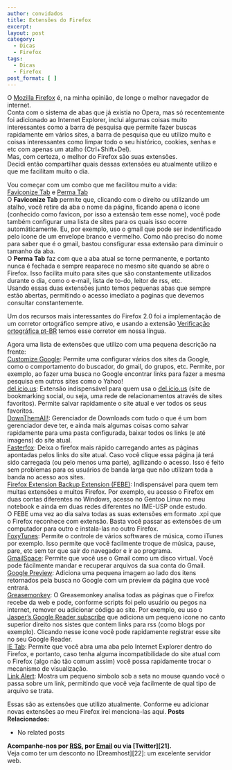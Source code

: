 ```yaml
---
author: convidados
title: Extensões do Firefox
excerpt:
layout: post
category:
  - Dicas
  - Firefox
tags:
  - Dicas
  - Firefox
post_format: [ ]
---
```

O [Mozilla Firefox][1] é, na minha opinião, de longe o melhor navegador de internet.  
Conta com o sistema de abas que já existia no Opera, mas só recentemente foi adicionado ao Internet Explorer, inclui algumas coisas muito interessantes como a barra de pesquisa que permite fazer buscas rapidamente em vários sites, a barra de pesquisa que eu utilizo muito e coisas interessantes como limpar todo o seu histórico, cookies, senhas e etc com apenas um atalho (Ctrl+Shift+Del).  
Mas, com certeza, o melhor do Firefox são suas extensões.  
Decidi então compartilhar quais dessas extensões eu atualmente utilizo e que me facilitam muito o dia.

Vou começar com um combo que me facilitou muito a vida:  
[Faviconize Tab][2] e [Perma Tab][3]  
O **Faviconize Tab** permite que, clicando com o direito ou utilizando um atalho, você retire da aba o nome da página, ficando apena o icone (conhecido como favicon, por isso a extensão tem esse nome), você pode também configurar uma lista de sites para os quais isso ocorre automáticamente. Eu, por exemplo, uso o gmail que pode ser indentificado pelo icone de um envelope branco e vermelho. Como não preciso do nome para saber que é o gmail, bastou consfigurar essa extensão para diminuir o tamanho da aba.  
O **Perma Tab** faz com que a aba atual se torne permanente, e portanto nunca é fechada e sempre reaparece no mesmo site quando se abre o Firefox. Isso facilita muito para sites que são constantemente utilizados durante o dia, como o e-mail, lista de to-do, leitor de rss, etc.  
Usando essas duas extensões junto temos pequenas abas que sempre estão abertas, permitindo o acesso imediato a paginas que devemos consultar constantemente.

Um dos recursos mais interessantes do Firefox 2.0 foi a implementação de um corretor ortográfico sempre ativo, e usando a extensão [Verificação ortográfica pt-BR][4] temos esse corretor em nossa língua.

Agora uma lista de extensões que utilizo com uma pequena descrição na frente:  
[Customize Google][5]: Permite uma configurar vários dos sites da Google, como o comportamento do buscador, do gmail, do grupos, etc. Permite, por exemplo, ao fazer uma busca no Google encontrar links para fazer a mesma pesquisa em outros sites como o Yahoo!  
[del.icio.us][6]: Extensão indispensável para quem usa o [del.icio.us][7] (site de bookmarking social, ou seja, uma rede de relacionamentos através de sites favoritos). Permite salvar rapidamente o site atual e ver todos os seus favoritos.  
[DownThemAll!][8]: Gerenciador de Downloads com tudo o que é um bom gerenciador deve ter, e ainda mais algumas coisas como salvar rapidamente para uma pasta configurada, baixar todos os links (e até imagens) do site atual.  
[Fasterfox][9]: Deixa o firefox mais rápido carregando antes as páginas apontadas pelos links do site atual. Caso você clique essa página já terá sido carregada (ou pelo menos uma parte), agilizando o acesso. Isso é feito sem problemas para os usuários de banda larga que não utilizam toda a banda no acesso aos sites.  
[Firefox Extension Backup Extension (FEBE)][10]: Indispensável para quem tem muitas extensões e muitos Firefox. Por exemplo, eu acesso o Firefox em duas contas diferentes no Windows, acesso no Gentoo Linux no meu notebook e ainda em duas redes diferentes no IME-USP onde estudo.  
O FEBE uma vez ao dia salva todas as suas extensões em formato .xpi que o Firefox reconhece com extensão. Basta você passar as extensões de um computador para outro e instala-las no outro Firefox.  
[FoxyTunes][11]: Permite o controle de vários softwares de música, como iTunes por exemplo. Isso permite que você facilmente troque de música, pause, pare, etc sem ter que sair do navegador e ir ao programa.  
[GmailSpace][12]: Permite que você use o Gmail como um disco virtual. Você pode fácilmente mandar e recuperar arquivos da sua conta do Gmail.  
[Google Preview][13]: Adiciona uma pequena imagem ao lado dos itens retornados pela busca no Google com um preview da página que você entrará.  
[Greasemonkey][14]: O Greasemonkey analisa todas as páginas que o Firefox recebe da web e pode, conforme scripts foi pelo usuário ou pegos na internet, remover ou adicionar código ao site. Por exemplo, eu uso o [Jasper’s Google Reader subscribe][15] que adiciona um pequeno icone no canto superior direito nos sistes que contem links para rss (como blogs por exemplo). Clicando nesse icone você pode rapidamente registrar esse site no seu Google Reader.  
[IE Tab][16]: Permite que você abra uma aba pelo Internet Explorer dentro do Firefox, e portanto, caso tenha alguma incompatibilidade do site atual com o Firefox (algo não tão comum assim) você possa rapidamente trocar o mecanismo de visualização.  
[Link Alert][17]: Mostra um pequeno simbolo sob a seta no mouse quando você o passa sobre um link, permitindo que você veja facilmente de qual tipo de arquivo se trata.

Essas são as extensões que utilizo atualmente. Conforme eu adicionar novas extensões ao meu Firefox irei menciona-las aqui. 
**Posts Relacionados:** 
*   No related posts









**Acompanhe-nos por [ RSS][19], por [Email][20] ou via [Twitter][21].**  
Veja como ter um desconto no [Dreamhost][22]: um excelente servidor web.

 [1]: http://br.mozdev.org/firefox/
 [2]: https://addons.mozilla.org/firefox/3780/
 [3]: https://addons.mozilla.org/firefox/2558/
 [4]: https://addons.mozilla.org/firefox/3257/
 [5]: https://addons.mozilla.org/firefox/743/
 [6]: http://del.icio.us/help/firefox/extension
 [7]: http://del.icio.us/
 [8]: https://addons.mozilla.org/firefox/201/
 [9]: https://addons.mozilla.org/firefox/1269/
 [10]: https://addons.mozilla.org/firefox/2109/
 [11]: https://addons.mozilla.org/firefox/219/
 [12]: https://addons.mozilla.org/firefox/1593/
 [13]: https://addons.mozilla.org/firefox/189/
 [14]: https://addons.mozilla.org/firefox/748/
 [15]: http://userscripts.org/scripts/show/2571
 [16]: https://addons.mozilla.org/firefox/1419/
 [17]: https://addons.mozilla.org/firefox/3199/
 [18]: https://twitter.com/share
 [19]: http://feeds.feedburner.com/VidaGeek
 [20]: http://feedburner.google.com/fb/a/mailverify?uri=VidaGeek&loc=pt_BR


